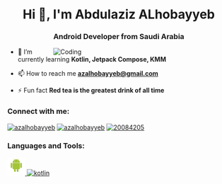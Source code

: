 <h1 align="center">Hi 👋, I'm Abdulaziz ALhobayyeb</h1>
<h3 align="center">Android Developer from Saudi Arabia</h3>
<img align="right" alt="Coding" width="400" src="https://tenor.com/bQ6Vf.gif">

- 🌱 I’m currently learning **Kotlin, Jetpack Compose, KMM**

- 📫 How to reach me **azalhobayyeb@gmail.com**

- ⚡ Fun fact **Red tea is the greatest drink of all time**

<h3 align="left">Connect with me:</h3>
<p align="left">
<a href="https://twitter.com/azalhobayyeb" target="blank"><img align="center" src="https://raw.githubusercontent.com/rahuldkjain/github-profile-readme-generator/master/src/images/icons/Social/twitter.svg" alt="azalhobayyeb" height="30" width="40" /></a>
<a href="https://linkedin.com/in/azalhobayyeb" target="blank"><img align="center" src="https://raw.githubusercontent.com/rahuldkjain/github-profile-readme-generator/master/src/images/icons/Social/linked-in-alt.svg" alt="azalhobayyeb" height="30" width="40" /></a>
<a href="https://stackoverflow.com/users/20084205" target="blank"><img align="center" src="https://raw.githubusercontent.com/rahuldkjain/github-profile-readme-generator/master/src/images/icons/Social/stack-overflow.svg" alt="20084205" height="30" width="40" /></a>
</p>

<h3 align="left">Languages and Tools:</h3>
<p align="left"> <a href="https://developer.android.com" target="_blank" rel="noreferrer"> <img src="https://raw.githubusercontent.com/devicons/devicon/master/icons/android/android-original-wordmark.svg" alt="android" width="40" height="40"/> </a> <a href="https://kotlinlang.org" target="_blank" rel="noreferrer"> <img src="https://www.vectorlogo.zone/logos/kotlinlang/kotlinlang-icon.svg" alt="kotlin" width="40" height="40"/> </a> </p>
